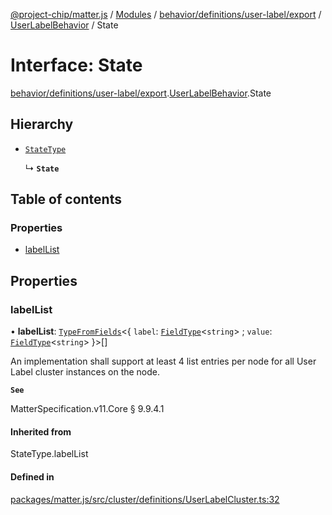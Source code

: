[@project-chip/matter.js](../README.md) / [Modules](../modules.md) / [behavior/definitions/user-label/export](../modules/behavior_definitions_user_label_export.md) / [UserLabelBehavior](../modules/behavior_definitions_user_label_export.UserLabelBehavior.md) / State

# Interface: State

[behavior/definitions/user-label/export](../modules/behavior_definitions_user_label_export.md).[UserLabelBehavior](../modules/behavior_definitions_user_label_export.UserLabelBehavior.md).State

## Hierarchy

- [`StateType`](../modules/behavior_definitions_user_label_export._internal_.md#statetype)

  ↳ **`State`**

## Table of contents

### Properties

- [labelList](behavior_definitions_user_label_export.UserLabelBehavior.State.md#labellist)

## Properties

### labelList

• **labelList**: [`TypeFromFields`](../modules/tlv_export.md#typefromfields)\<\{ `label`: [`FieldType`](tlv_export.FieldType.md)\<`string`\> ; `value`: [`FieldType`](tlv_export.FieldType.md)\<`string`\>  }\>[]

An implementation shall support at least 4 list entries per node for all User Label cluster instances on
the node.

**`See`**

MatterSpecification.v11.Core § 9.9.4.1

#### Inherited from

StateType.labelList

#### Defined in

[packages/matter.js/src/cluster/definitions/UserLabelCluster.ts:32](https://github.com/project-chip/matter.js/blob/6d3b6a5d957d88a9231d6ecab4bb41f8133112be/packages/matter.js/src/cluster/definitions/UserLabelCluster.ts#L32)
